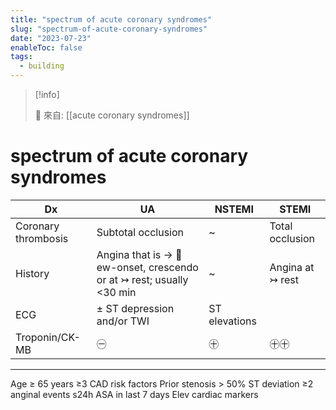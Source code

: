 ```yaml
---
title: "spectrum of acute coronary syndromes"
slug: "spectrum-of-acute-coronary-syndromes"
date: "2023-07-23"
enableToc: false
tags:
  - building
---
```


> [!info]
>
> 🌱 來自: [[acute coronary syndromes]]

# spectrum of acute coronary syndromes

| Dx                  | UA                                                                   | NSTEMI        | STEMI            |
| ------------------- | -------------------------------------------------------------------- | ------------- | ---------------- |
| Coronary thrombosis | Subtotal occlusion                                                   | ~             | Total occlusion  |
| History             | Angina that is → 󰶻 ew-onset, crescendo or at ↣ rest; usually <30 min | ~             | Angina at ↣ rest |
| ECG                 | ± ST depression and/or TWI                                           | ST elevations |                  |
| Troponin/CK-MB      | ㊀                                                                   | ㊉            | ㊉㊉             |

---

Age ≥ 65 years
≥3 CAD risk factors
Prior stenosis > 50%
ST deviation
≥2 anginal events s24h
ASA in last 7 days
Elev cardiac markers
